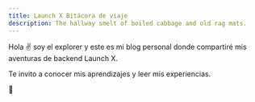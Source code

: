 ```yaml
---
title: Launch X Bitácora de viaje
description: The hallway smelt of boiled cabbage and old rag mats.
---
```


Hola ✌️  soy el explorer y este es mi blog personal donde compartiré mis aventuras de backend Launch X.

Te invito a conocer mis aprendizajes y leer mis experiencias.

🚀
